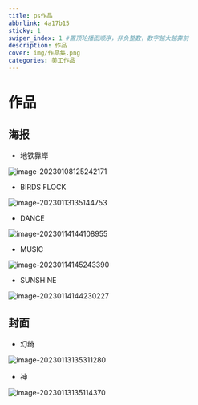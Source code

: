 ```yaml
---
title: ps作品
abbrlink: 4a17b15
sticky: 1
swiper_index: 1 #置顶轮播图顺序，非负整数，数字越大越靠前
description: 作品
cover: img/作品集.png
categories: 美工作品
---
```




# 作品

## 海报

- 地铁靠岸

![image-20230108125242171](https://cdn.jsdelivr.net/gh/overplain/pico/img/202301081252250.png)

- BIRDS FLOCK

![image-20230113135144753](https://cdn.jsdelivr.net/gh/overplain/pico/img/202301131351843.png)

- DANCE

![image-20230114144108955](https://cdn.jsdelivr.net/gh/overplain/pico/img/202301141441088.png)

- MUSIC

![image-20230114145243390](C:\Users\14379\AppData\Roaming\Typora\typora-user-images\image-20230114145243390.png)

- SUNSHINE

![image-20230114144230227](https://cdn.jsdelivr.net/gh/overplain/pico/img/202301141442337.png)

## 封面

- 幻绮

![image-20230113135311280](https://cdn.jsdelivr.net/gh/overplain/pico/img/202301131353387.png)

- 神

![image-20230113135114370](https://cdn.jsdelivr.net/gh/overplain/pico/img/202301131351525.png)
